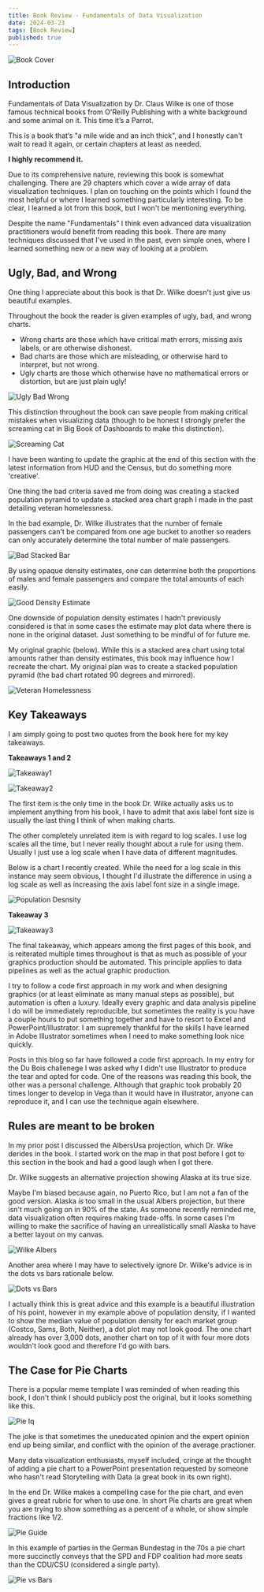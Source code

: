 ```yaml
---
title: Book Review - Fundamentals of Data Visualization
date: 2024-03-23
tags: [Book Review]
published: true
---
```


![Book Cover](./assets/post_files/fundamentals_dataviz_review/book_cover.png)

## Introduction

Fundamentals of Data Visualization by Dr. Claus Wilke is one of those famous technical books from O'Reilly Publishing with a white background and some animal on it.  This time it’s a Parrot.  

This is a book that’s "a mile wide and an inch thick", and I honestly can't wait to read it again, or certain chapters at least as needed. 

<b>I highly recommend it.</b>

Due to its comprehensive nature, reviewing this book is somewhat challenging.  There are 29 chapters which cover a wide array of data visualization techniques.  I plan on touching on the points which I found the most helpful or where I learned something particularly interesting.  To be clear, I learned a lot from this book, but I won't be mentioning everything.

Despite the name "Fundamentals" I think even advanced data visualization practitioners would benefit from reading this book.  There are many techniques discussed that I've used in the past, even simple ones, where I learned something new or a new way of looking at a problem.


## Ugly, Bad, and Wrong

One thing I appreciate about this book is that Dr. Wilke doesn't just give us beautiful examples. 

Throughout the book the reader is given examples of ugly, bad, and wrong charts.

* Wrong charts are those which have critical math errors, missing axis labels, or are otherwise dishonest.
* Bad charts are those which are misleading, or otherwise hard to interpret, but not wrong.
* Ugly charts are those which otherwise have no mathematical errors or distortion, but are just plain ugly!


![Ugly Bad Wrong](./assets/post_files/fundamentals_dataviz_review/ugly_bad_wrong.jpeg)

This distinction throughout the book can save people from making critical mistakes when visualizing data (though to be honest I strongly prefer the screaming cat in Big Book of Dashboards to make this distinction).

![Screaming Cat](./assets/post_files/fundamentals_dataviz_review/cat.png)


I have been wanting to update the graphic at the end of this section with the latest information from HUD and the Census, but do something more 'creative'.

One thing the bad criteria saved me from doing was creating a stacked population pyramid to update a stacked area chart graph I made in the past detailing veteran homelessness.

In the bad example, Dr. Wilke illustrates that the number of female passengers can't be compared from one age bucket to another so readers can only accurately determine the total number of male passengers.


![Bad Stacked Bar](./assets/post_files/fundamentals_dataviz_review/bad_stacked_bar.png)

By using opaque density estimates, one can determine both the proportions of males and female passengers and compare the total amounts of each easily.


![Good Density Estimate](./assets/post_files/fundamentals_dataviz_review/good_density_estimate.jpeg)

One downside of population density estimates I hadn't previously considered is that in some cases the estimate may plot data where there is none in the original dataset.  Just something to be mindful of for future me.

My original graphic (below).  While this is a stacked area chart using total amounts rather than density estimates, this book may influence how I recreate the chart.   My original plan was to create a stacked population pyramid (the bad chart rotated 90 degrees and mirrored). 

![Veteran Homelessness](./assets/post_files/fundamentals_dataviz_review/economist_homeless.png)


## Key Takeaways 

I am simply going to post two quotes from the book here for my key takeaways.   

<b> Takeaways 1 and 2 </b>

![Takeaway1](./assets/post_files/fundamentals_dataviz_review/takeaway1.png)


![Takeaway2](./assets/post_files/fundamentals_dataviz_review/takeaway2.jpeg)


The first item is the only time in the book Dr. Wilke actually asks us to implement anything from his book, I have to admit that axis label font size is usually the last thing I think of when making charts. 

The other completely unrelated item is with regard to log scales.  I use log scales all the time, but I never really thought about a rule for using them.  Usually I just use a log scale when I have data of different magnitudes.

Below is a chart I recently created. While the need for a log scale in this instance may seem obvious, I thought I'd illustrate the difference in using a log scale as well as increasing the axis label font size in a single image.


![Population Desnsity](./assets/post_files/fundamentals_dataviz_review/pop_density.png)

<b> Takeaway 3 </b>

![Takeaway3](./assets/post_files/fundamentals_dataviz_review/takeaway3.png)

The final takeaway, which appears among the first pages of this book, and is reiterated multiple times throughout is that as much as possible of your graphics production should be automated.  This principle applies to data pipelines as well as the actual graphic production.

I try to follow a code first approach in my work and when designing graphics (or at least eliminate as many manual steps as possible), but automation is often a luxury.  Ideally every graphic and data analysis pipeline I do will be immediately reproducible, but sometimtes the reality is you have a couple hours to put something together and have to resort to Excel and PowerPoint/Illustrator.  I am supremely thankful for the skills I have learned in Adobe Illustrator sometimes when I need to make something look nice quickly. 

Posts in this blog so far have followed a code first approach.  In my entry for the Du Bois challenege I was asked why I didn't use Illustrator to produce the tear and opted for code.  One of the reasons was reading this book, the other was a personal challenge.  Although that graphic took probably 20 times longer to develop in Vega than it would have in illustrator, anyone can reproduce it, and I can use the technique again elsewhere. 


## Rules are meant to be broken

In my prior post I discussed the AlbersUsa projection, which Dr. Wike derides in the book.  I started work on the map in that post before I got to this section in the book and had a good laugh when I got there.

Dr. Wilke suggests an alternative projection showing Alaska at its true size.

Maybe I'm biased because again, no Puerto Rico, but I am not a fan of the good version.  Alaska <i>is</i> too small in the usual Albers projection, but there isn't much going on in 90% of the state.  As someone recently reminded me, data visualization often requires making trade-offs.  In some cases I'm willing to make the sacrifice of having an unrealistically small Alaska to have a better layout on my canvas.



![Wilke Albers](./assets/post_files/fundamentals_dataviz_review/wilke_albers.png)

Another area where I may have to selectively ignore Dr. Wilke's advice is in the dots vs bars rationale below.

![Dots vs Bars](./assets/post_files/fundamentals_dataviz_review/dots_v_bars.jpeg)

I actually think this is great advice and this example is a beautiful illustration of his point, however in my example above of population density, if I wanted to show the median value of population density for each market group (Costco, Sams, Both, Neither), a dot plot may not look good.  The one chart already has over 3,000 dots, another chart on top of it with four more dots wouldn't look good and therefore I'd go with bars.


## The Case for Pie Charts

There is a popular meme template I was reminded of when reading this book, I don't think I should publicly post the original, but it looks something like this.


![Pie Iq](./assets/post_files/fundamentals_dataviz_review/pie_iq.png)

The joke is that sometimes the uneducated opinion and the expert opinion end up being similar, and conflict with the opinion of the average practioner. 

Many data visualization enthusiasts, myself included, cringe at the thought of adding a pie chart to a PowerPoint presentation requested by someone who hasn't read Storytelling with Data (a great book in its own right).

In the end Dr. Wilke makes a compelling case for the pie chart, and even gives a great rubric for when to use one.  In short Pie charts are great when you are trying to show something as a percent of a whole, or show simple fractions like 1/2.

![Pie Guide](./assets/post_files/fundamentals_dataviz_review/pie_guide.png)

In this example of parties in the German Bundestag in the 70s a pie chart more succinctly conveys that the SPD and FDP coalition had more seats than the CDU/CSU (considered a single party).

![Pie vs Bars](./assets/post_files/fundamentals_dataviz_review/pie_vs_bars.png)





